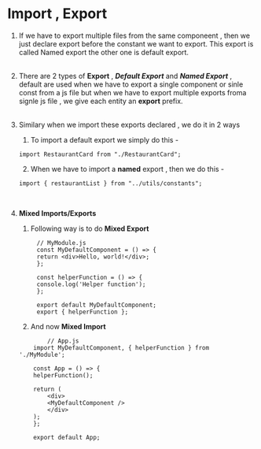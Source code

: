 # Import , Export

1. If we have to export multiple files from the same componeent , then we just declare export before the constant we want to export. This export is called Named export the other one is default export.<br><br>
2. There are 2 types of **Export** , ***Default Export*** and ***Named Export*** , default are used when we have to export a single component or sinle const from a js file but when we have to export multiple exports froma signle js file , we give each entity an **export** prefix.<br><br>
3. Similary when we import these exports declared , we do it in 2 ways 
   1. To import a default export we simply do this -
    ```
    import RestaurantCard from "./RestaurantCard";
    ```

    2. When we have to import a **named** export , then we do this -
    ```
    import { restaurantList } from "../utils/constants";
    ```

<br>

4. **Mixed Imports/Exports**
   1. Following way is to do **Mixed Export**
   ```
        // MyModule.js
        const MyDefaultComponent = () => {
        return <div>Hello, world!</div>;
        };

        const helperFunction = () => {
        console.log('Helper function');
        };

        export default MyDefaultComponent;
        export { helperFunction };

   ```

   2. And now **Mixed Import**
    ```
            // App.js
        import MyDefaultComponent, { helperFunction } from './MyModule';

        const App = () => {
        helperFunction();

        return (
            <div>
            <MyDefaultComponent />
            </div>
        );
        };

        export default App;

    ```